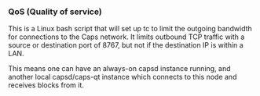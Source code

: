 ### QoS (Quality of service) ###

This is a Linux bash script that will set up tc to limit the outgoing bandwidth for connections to the Caps network. It limits outbound TCP traffic with a source or destination port of 8767, but not if the destination IP is within a LAN.

This means one can have an always-on capsd instance running, and another local capsd/caps-qt instance which connects to this node and receives blocks from it.
